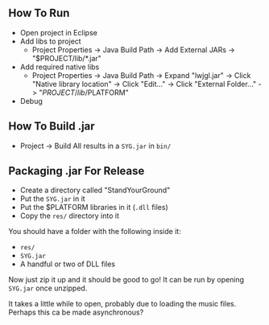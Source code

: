 ## How To Run

* Open project in Eclipse
* Add libs to project
	* Project Properties -> Java Build Path -> Add External JARs -> "$PROJECT/lib/*.jar"
* Add required native libs
	* Project Properties -> Java Build Path -> Expand "lwjgl.jar" -> Click "Native
			library location" -> Click "Edit..." -> Click "External Folder..." ->
			"$PROJECT/lib/$PLATFORM"
* Debug

## How To Build .jar

* Project -> Build All results in a `SYG.jar` in `bin/`

## Packaging .jar For Release

* Create a directory called "StandYourGround"
* Put the `SYG.jar` in it
* Put the $PLATFORM libraries in it (`.dll` files)
* Copy the `res/` directory into it
	
You should have a folder with the following inside it:

* `res/`
* `SYG.jar`
* A handful or two of DLL files

Now just zip it up and it should be good to go! It can be run by opening
`SYG.jar` once unzipped.

It takes a little while to open, probably due to
loading the music files. Perhaps this ca be made asynchronous?
